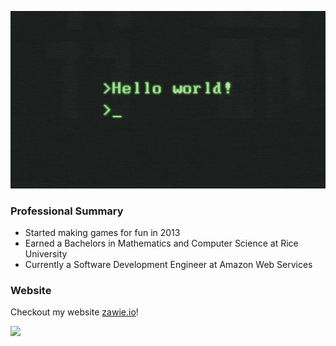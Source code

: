 ![](https://github.com/zawie/zawie/blob/master/f2px36fy.gif)

### Professional Summary
- Started making games for fun in 2013
- Earned a Bachelors in Mathematics and Computer Science at Rice University
- Currently a Software Development Engineer at Amazon Web Services

### Website
Checkout my website [zawie.io](https://zawie.io)!

 <img src="https://profile-counter.glitch.me/zawie/count.svg" />
